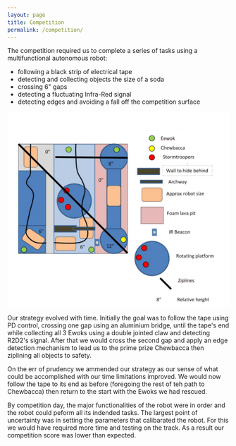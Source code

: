 ```yaml
---
layout: page
title: Competition
permalink: /competition/
---
```



The competition required us to complete a series of tasks using a multifunctional autonomous robot: 
  - following a black strip of electrical tape
  - detecting and collecting objects the size of a soda
  - crossing 6" gaps
  - detecting a fluctuating Infra-Red signal
  - detecting edges and avoiding a fall off the competition surface
  
![competition surface](/assets/compsurface.PNG)

Our strategy evolved with time. Initially the goal was to follow the tape using PD control, crossing one gap using an aluminium bridge, until the tape's end while collecting all 3 Ewoks using a double jointed claw and detecting R2D2's signal. After that we would cross the second gap and apply an edge detection mechanism to lead us to the prime prize Chewbacca then ziplining all objects to safety.

On the err of prudency we ammended our strategy as our sense of what could be accomplished with our time limitations improved. We would now follow the tape to its end as before (foregoing the rest of teh path to Chewbacca) then return to the start with the Ewoks we had rescued.

By competition day, the major functionalities of the robot were in order and the robot could peform all its indended tasks. The largest point of uncertainty was in setting the parameters that calibarated the robot. For this we would have required more time and testing on the track. As a result our competition score was lower than expected.
